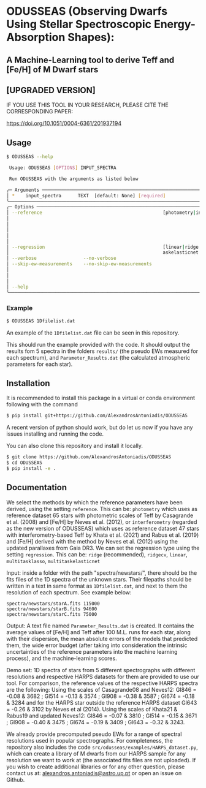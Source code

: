 # ODUSSEAS (Observing Dwarfs Using Stellar Spectroscopic Energy-Absorption Shapes):
## A Machine-Learning tool to derive Teff and [Fe/H] of M Dwarf stars
## [UPGRADED VERSION]

IF YOU USE THIS TOOL IN YOUR RESEARCH, PLEASE CITE THE CORRESPONDING PAPER:

https://doi.org/10.1051/0004-6361/201937194


## Usage
```bash
$ ODUSSEAS --help

 Usage: ODUSSEAS [OPTIONS] INPUT_SPECTRA

 Run ODUSSEAS with the arguments as listed below

╭─ Arguments ──────────────────────────────────────────────────────────────────────────────────────────────────────────────────────────────────────╮
│ *    input_spectra      TEXT  [default: None] [required]                                                                                         │
╰──────────────────────────────────────────────────────────────────────────────────────────────────────────────────────────────────────────────────╯
╭─ Options ────────────────────────────────────────────────────────────────────────────────────────────────────────────────────────────────────────╮
│ --reference                                            [photometry|interferometry]                  choose the reference scale: 'photometry' for │
│                                                                                                     65 stars with Teff from Casagrande08 and     │
│                                                                                                     [Fe/H] from Neves12, or 'interferometry' for │
│                                                                                                     47 stars with Teff from Khata21 and Rabus19, │
│                                                                                                     and [Fe/H] from Neves12                      │
│                                                                                                     [default: interferometry]                    │
│ --regression                                           [linear|ridge|ridgecv|multitasklasso|multit  choose the ML model. Recommended: ridge      │
│                                                        askelasticnet ]                              [default: ridge]                             │
│ --verbose                 --no-verbose                                                              [default: no-verbose]                        │
│ --skip-ew-measurements    --no-skip-ew-measurements                                                 If this step is already done, then it can be │
│                                                                                                     skipped in further analysis, as it is a bit  │
│                                                                                                     slow                                         │
│                                                                                                     [default: no-skip-ew-measurements]           │
│ --help                                                                                              Show this message and exit.                  │
╰──────────────────────────────────────────────────────────────────────────────────────────────────────────────────────────────────────────────────╯
```

### Example
```bash
$ ODUSSEAS 1Dfilelist.dat
```
An example of the `1Dfilelist.dat` file can be seen in this repository.

This should run the example provided with the code. It should output the
results fom 5 spectra in the folders `results/` (the pseudo EWs measured for
each spectrum), and `Parameter_Results.dat` (the calculated atmospheric
parameters for each star).

## Installation
It is recommended to install this package in a virtual or conda environment
following with the command
```bash
$ pip install git+https://github.com/AlexandrosAntoniadis/ODUSSEAS
```
A recent version of python should work, but do let us now if you have any
issues installing and running the code.

You can also clone this repository and install it locally.
```bash
$ git clone https://github.com/AlexandrosAntoniadis/ODUSSEAS
$ cd ODUSSEAS
$ pip install -e .
```


## Documentation
We select the methods by which the reference parameters have been derived,
using the setting `reference`. This can be: `photometry` which uses as
reference dataset 65 stars with photometric scales of Teff by Casagrande et al.
(2008) and [Fe/H] by Neves et al. (2012), or `interferometry` (regarded as the
new version of ODUSSEAS) which uses as reference dataset 47 stars with
interferometry-based Teff by Khata et al. (2021) and Rabus et al. (2019) and
[Fe/H] derived with the method by Neves et al. (2012) using the updated
parallaxes from Gaia DR3. We can set the regression type using the setting
`regression`. This can be: `ridge` (recommended), `ridgecv`, `linear`,
`multitasklasso`, `multitaskelasticnet`

Input: inside a folder with the path "spectra/newstars/", there should be the
fits files of the 1D spectra of the unknown stars. Their filepaths should be
written in a text in same format as `1Dfilelist.dat`, and next to them the
resolution of each spectrum. See example below:

```
spectra/newstars/starA.fits 115000
spectra/newstars/starB.fits 94600
spectra/newstars/starC.fits 75000
```

Output: A text file named `Parameter_Results.dat` is created. It contains the
average values of [Fe/H] and Teff after 100 M.L. runs for each star, along with
their dispersion, the mean absolute errors of the models that predicted them,
the wide error budget (after taking into consideration the intrinsic
uncertainties of the reference parameters into the machine learning process),
and the machine-learning scores.

Demo set: 1D spectra of stars from 5 different spectrographs with different
resolutions and respective HARPS datasets for them are provided to use our
tool.
For comparison, the reference values of the respective HARPS spectra are the following:
Using the scales of Casagrande08 and Neves12: Gl846 = -0.08 & 3682 ; Gl514 =
-0.13 & 3574 ; Gl908 = -0.38 & 3587 ; Gl674 = -0.18 & 3284 and for the HARPS
star outside the reference HARPS dataset Gl643 = -0.26 & 3102 by Neves et al
(2014).
Using the scales of Khata21 & Rabus19 and updated Neves12: Gl846 = -0.07 & 3810
; Gl514 = -0.15 & 3671 ; Gl908 = -0.40 & 3475 ; Gl674 = -0.19 & 3409 ; Gl643 =
-0.32 & 3243.

We already provide precomputed pseudo EWs for a range of spectral resolutions
used in popular spectrographs. For completeness, the repository also includes
the code `src/odusseas/examples/HARPS_dataset.py`, which can create a library
of M dwarfs from our HARPS sample for any resolution we want to work at (the
associated fits files are not uploaded). If you wish to create additional
libraries or for any other question, please contact us at:
alexandros.antoniadis@astro.up.pt or open an issue on Github.
